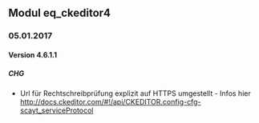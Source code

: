 ## Modul eq_ckeditor4

### 05.01.2017
#### Version 4.6.1.1
##### CHG
- Url für Rechtschreibprüfung explizit auf HTTPS umgestellt - Infos hier http://docs.ckeditor.com/#!/api/CKEDITOR.config-cfg-scayt_serviceProtocol
